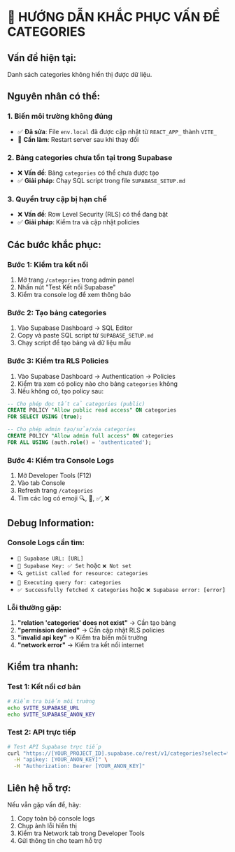 # 🔧 **HƯỚNG DẪN KHẮC PHỤC VẤN ĐỀ CATEGORIES**

## **Vấn đề hiện tại:**
Danh sách categories không hiển thị được dữ liệu.

## **Nguyên nhân có thể:**

### 1. **Biến môi trường không đúng**
- ✅ **Đã sửa**: File `env.local` đã được cập nhật từ `REACT_APP_` thành `VITE_`
- 🔄 **Cần làm**: Restart server sau khi thay đổi

### 2. **Bảng categories chưa tồn tại trong Supabase**
- ❌ **Vấn đề**: Bảng `categories` có thể chưa được tạo
- ✅ **Giải pháp**: Chạy SQL script trong file `SUPABASE_SETUP.md`

### 3. **Quyền truy cập bị hạn chế**
- ❌ **Vấn đề**: Row Level Security (RLS) có thể đang bật
- ✅ **Giải pháp**: Kiểm tra và cập nhật policies

## **Các bước khắc phục:**

### **Bước 1: Kiểm tra kết nối**
1. Mở trang `/categories` trong admin panel
2. Nhấn nút "Test Kết nối Supabase"
3. Kiểm tra console log để xem thông báo

### **Bước 2: Tạo bảng categories**
1. Vào Supabase Dashboard → SQL Editor
2. Copy và paste SQL script từ `SUPABASE_SETUP.md`
3. Chạy script để tạo bảng và dữ liệu mẫu

### **Bước 3: Kiểm tra RLS Policies**
1. Vào Supabase Dashboard → Authentication → Policies
2. Kiểm tra xem có policy nào cho bảng `categories` không
3. Nếu không có, tạo policy sau:

```sql
-- Cho phép đọc tất cả categories (public)
CREATE POLICY "Allow public read access" ON categories
FOR SELECT USING (true);

-- Cho phép admin tạo/sửa/xóa categories
CREATE POLICY "Allow admin full access" ON categories
FOR ALL USING (auth.role() = 'authenticated');
```

### **Bước 4: Kiểm tra Console Logs**
1. Mở Developer Tools (F12)
2. Vào tab Console
3. Refresh trang `/categories`
4. Tìm các log có emoji 🔍, 🚀, ✅, ❌

## **Debug Information:**

### **Console Logs cần tìm:**
- `🔗 Supabase URL: [URL]`
- `🔑 Supabase Key: ✅ Set` hoặc `❌ Not set`
- `🔍 getList called for resource: categories`
- `🚀 Executing query for: categories`
- `✅ Successfully fetched X categories` hoặc `❌ Supabase error: [error]`

### **Lỗi thường gặp:**
1. **"relation 'categories' does not exist"** → Cần tạo bảng
2. **"permission denied"** → Cần cập nhật RLS policies
3. **"invalid api key"** → Kiểm tra biến môi trường
4. **"network error"** → Kiểm tra kết nối internet

## **Kiểm tra nhanh:**

### **Test 1: Kết nối cơ bản**
```bash
# Kiểm tra biến môi trường
echo $VITE_SUPABASE_URL
echo $VITE_SUPABASE_ANON_KEY
```

### **Test 2: API trực tiếp**
```bash
# Test API Supabase trực tiếp
curl "https://[YOUR_PROJECT_ID].supabase.co/rest/v1/categories?select=*" \
  -H "apikey: [YOUR_ANON_KEY]" \
  -H "Authorization: Bearer [YOUR_ANON_KEY]"
```

## **Liên hệ hỗ trợ:**
Nếu vẫn gặp vấn đề, hãy:
1. Copy toàn bộ console logs
2. Chụp ảnh lỗi hiển thị
3. Kiểm tra Network tab trong Developer Tools
4. Gửi thông tin cho team hỗ trợ

